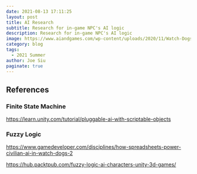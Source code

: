 ```yaml
---
date: 2021-08-13 17:11:25
layout: post
title: AI Research
subtitle: Research for in-game NPC's AI logic
description: Research for in-game NPC's AI logic
image: https://www.aiandgames.com/wp-content/uploads/2020/11/Watch-Dogs-2-6.png
category: blog
tags:
  - 2021 Summer
author: Joe Siu
paginate: true
---
```

## References

### Finite State Machine

<https://learn.unity.com/tutorial/pluggable-ai-with-scriptable-objects>

### Fuzzy Logic

<https://www.gamedeveloper.com/disciplines/how-spreadsheets-power-civilian-ai-in-watch-dogs-2>

<https://hub.packtpub.com/fuzzy-logic-ai-characters-unity-3d-games/>